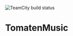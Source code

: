 ![TeamCity build status](https://ci.tomatentum.net/app/rest/builds/buildType:id:TomatenMusicV2_Build/statusIcon.svg)
# TomatenMusic